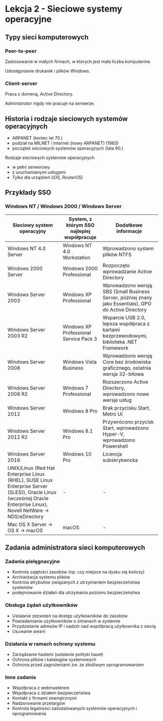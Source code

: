 # Lekcja 2 - Sieciowe systemy operacyjne

## Typy sieci komputerowych

### Peer-to-peer

Zastosowanie w małych firmach, w których jest mała liczba komputerów.

Udostępnianie drukarek i plików Windows.

### Client-server

Praca z domeną, Active Directory.

Administrator nigdy nie pracuje na serwerze.

## Historia i rodzaje sieciowych systemów operacyjnych

- ARPANET (koniec lat 70.)
- podział na MILNET i Internet (nowy ARPANET) (1983)
- początek sieciowych systemów operacyjnych (lata 90.)

Rodzaje sieciowych systemów operacyjnych

- w pełni serwerowy
- z uruchamianymi usługami
- Tylko dla urządzeń (iOS, RouterOS)

## Przykłady SSO

### Windows NT / Windows 2000 / Windows Server

| Sieciowy system operacyjny                                                                                                                                            | System, z którym SSO najlepiej współpracuje | Dodatkowe informacje                                                                                   |
| --------------------------------------------------------------------------------------------------------------------------------------------------------------------- | ------------------------------------------- | ------------------------------------------------------------------------------------------------------ |
| Windows NT 4.0 Server                                                                                                                                                 | Windows NT 4.0 Workstation                  | Wprowadzono system plików NTFS                                                                         |
| Windows 2000 Server                                                                                                                                                   | Windows 2000 Professional                   | Rozpoczęto wprowadzanie Active Directory                                                               |
| Windows Server 2003                                                                                                                                                   | Windows XP Professional                     | Wprowadzono wersję SBS (Small Business Server, później znany jako Essentials), GPO do Active Directory |
| Windows Server 2003 R2                                                                                                                                                | Windows XP Professional Service Pack 3      | Wsparcie USB 2.0, lepsza współpraca z kartami bezprzewodowymi, biblioteka .NET Framework               |
| Windows Server 2008                                                                                                                                                   | Windows Vista Business                      | Wprowadzono wersję Core bez środowiska graficznego, ostatnia wersja 32-bitowa                          |
| Windows Server 2008 R2                                                                                                                                                | Windows 7 Professional                      | Rozszerzono Active Directory, wprowadzono nowe wersje usług                                            |
| Windows Server 2012                                                                                                                                                   | Windows 8 Pro                               | Brak przycisku Start, Metro UI                                                                         |
| Windows Server 2012 R2                                                                                                                                                | Windows 8.1 Pro                             | Przywrócono przycisk Start, wprowadzono Hyper-V, wprowadzono Powershell                                |
| Windows Server 2016                                                                                                                                                   | Windows 10 Pro                              | Licencja subskrybencka                                                                                 |
| UNIX/Linux (Red Hat Enterprise Linux (RHEL), SUSE Linux Enterprise Server (SLES)), Oracle Linux (wcześniej Oracle Enterprise Linux), Novell NetWare -> NDS/eDirectory | -                                           | -                                                                                                      |
| Mac OS X Server -> OS X -> macOS                                                                                                                                      | macOS                                       | -                                                                                                      |

## Zadania administratora sieci komputerowych

### Zadania pielęgnacyjne

- Kontrola zajętości zasobów (np. czy miejsce na dysku się kończy)
- Archiwizacja systemu plików
- Kontrola atrybutów związanych z utrzymaniem bezpieczeństwa systemów
- podejmowanie działań dla utrzymania poziomu bezpieczeństwa

### Obsługa żądań użytkowników

- Ustalanie zezwoleń na dostęp użytkowników do zasobów
- Powiadamianie użytkowników o zmianach w systemie
- Przydzielanie adresów IP i nadzór nad współpracą użytkownika z siecią
- Usuwanie awarii

### Działania w ramach ochrony systemu

- Zarządzanie hasłami (ustalanie polityki haseł)
- Ochrona plików i katalogów systemowych
- Ochrona przed zagrożeniami zw. ze złośliwym oprogramowaniem

### Inne zadania

- Współpraca z webmasterem
- Współpraca z działem bezpieczeństwa
- Kontakt z firmami zewnętrznymi
- Nadzorowanie przetargów
- Kontrola legalności zainstalowanych systemów operacyjnych i oprogramowania